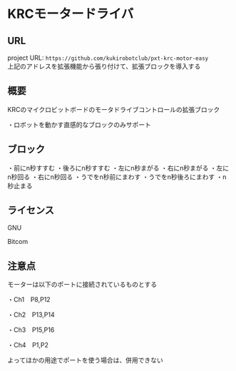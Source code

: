 # KRCモータードライバ


## URL
project URL:  ```https://github.com/kukirobotclub/pxt-krc-motor-easy```<BR>
上記のアドレスを拡張機能から張り付けて、拡張ブロックを導入する

## 概要
KRCのマイクロビットボードのモータドライブコントロールの拡張ブロック

・ロボットを動かす直感的なブロックのみサポート

## ブロック

・前にn秒すすむ
・後ろにn秒すすむ
・左にn秒まがる
・右にn秒まがる
・左にn秒回る
・右にn秒回る
・うでをn秒前にまわす
・うでをn秒後ろにまわす
・n秒止まる


## ライセンス

GNU

Bitcom

## 注意点

モーターは以下のポートに接続されているものとする<BR>

・Ch1　P8,P12

・Ch2　P13,P14

・Ch3　P15,P16

・Ch4　P1,P2

よってほかの用途でポートを使う場合は、併用できない<BR>